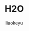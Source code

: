 ---
title: H2O
github: https://github.com/kaeyleo/jekyll-theme-H2O
demo: http://liaokeyu.com
author: liaokeyu
ssg:
  - Jekyll
cms:
  - No Cms
---